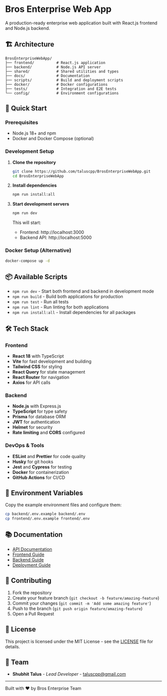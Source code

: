 # Bros Enterprise Web App

A production-ready enterprise web application built with React.js frontend and Node.js backend.

## 🏗️ Architecture

```
BrosEnterpriseWebApp/
├── frontend/          # React.js application
├── backend/           # Node.js API server
├── shared/            # Shared utilities and types
├── docs/              # Documentation
├── scripts/           # Build and deployment scripts
├── docker/            # Docker configurations
├── tests/             # Integration and E2E tests
└── config/            # Environment configurations
```

## 🚀 Quick Start

### Prerequisites
- Node.js 18+ and npm
- Docker and Docker Compose (optional)

### Development Setup

1. **Clone the repository**
   ```bash
   git clone https://github.com/taluscpp/BrosEnterpriseWebApp.git
   cd BrosEnterpriseWebApp
   ```

2. **Install dependencies**
   ```bash
   npm run install:all
   ```

3. **Start development servers**
   ```bash
   npm run dev
   ```

   This will start:
   - Frontend: http://localhost:3000
   - Backend API: http://localhost:5000

### Docker Setup (Alternative)

```bash
docker-compose up -d
```

## 📦 Available Scripts

- `npm run dev` - Start both frontend and backend in development mode
- `npm run build` - Build both applications for production
- `npm run test` - Run all tests
- `npm run lint` - Run linting for both applications
- `npm run install:all` - Install dependencies for all packages

## 🛠️ Tech Stack

### Frontend
- **React 18** with TypeScript
- **Vite** for fast development and building
- **Tailwind CSS** for styling
- **React Query** for state management
- **React Router** for navigation
- **Axios** for API calls

### Backend
- **Node.js** with Express.js
- **TypeScript** for type safety
- **Prisma** for database ORM
- **JWT** for authentication
- **Helmet** for security
- **Rate limiting** and **CORS** configured

### DevOps & Tools
- **ESLint** and **Prettier** for code quality
- **Husky** for git hooks
- **Jest** and **Cypress** for testing
- **Docker** for containerization
- **GitHub Actions** for CI/CD

## 🔧 Environment Variables

Copy the example environment files and configure them:

```bash
cp backend/.env.example backend/.env
cp frontend/.env.example frontend/.env
```

## 📚 Documentation

- [API Documentation](./docs/api.md)
- [Frontend Guide](./docs/frontend.md)
- [Backend Guide](./docs/backend.md)
- [Deployment Guide](./docs/deployment.md)

## 🤝 Contributing

1. Fork the repository
2. Create your feature branch (`git checkout -b feature/amazing-feature`)
3. Commit your changes (`git commit -m 'Add some amazing feature'`)
4. Push to the branch (`git push origin feature/amazing-feature`)
5. Open a Pull Request

## 📄 License

This project is licensed under the MIT License - see the [LICENSE](LICENSE) file for details.

## 👥 Team

- **Shubhit Talus** - *Lead Developer* - [taluscpp@gmail.com](mailto:taluscpp@gmail.com)

---

Built with ❤️ by Bros Enterprise Team
